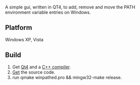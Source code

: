 A simple gui, written in QT4, to add, remove and move the PATH environment variable entries on Windows.

## Platform

Windows XP, Vista

## Build

1. Get [Qt4](http://www.qtsoftware.com/downloads) and a [C++ compiler](http://www.mingw.org/).
2. [Get](https://github.com/errepi/winpathed.git) the source code.
3. run qmake winpathed.pro && mingw32-make release.

